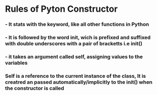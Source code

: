 # Rules of Pyton Constructor

### - It stats with the keyword, like all other functions in Python
### - It is followed by the word init, wich is prefixed and suffixed with double underscores with a pair of bracketts i.e __init__()
### - it takes an argument called self, assigning values to the variables

### Self is a reference to the current instance of the class, It is creatred an passed automatically/implicitly to the __init__() when the constructor is called